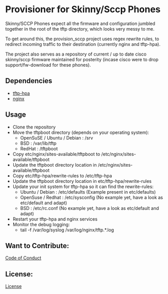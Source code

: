 # Provisioner for Skinny/Sccp Phones

Skinny/SCCP Phones expect all the firmware and configuration jumbled together in the root of the tftp directory, which looks very messy to me.

To get around this, the provision_sccp project uses regex rewrite rules, to redirect incoming traffic to their destination (currently nginx and tftp-hpa).

The project also serves as a repository of current / up to date cisco skinny/sccp firmware maintained for posterity (incase cisco were to drop support/fw-download for these phones).

## Dependencies
- [tftp-hpa](http://www.chschneider.eu/linux/server/tftpd-hpa.shtml)
- [nginx](https://www.nginx.com/resources/wiki/)

## Usage
- Clone the repository
- Move the tftpboot directory (depends on your operating system):
  - OpenSuSE / Ubuntu / Debian : /srv
  - BSD : /var/lib/tftp
  - RedHat : /tftpboot
- Copy etc/nginx/sites-available/tftpboot to /etc/nginx/sites-available/tftpboot
- Update the tftpboot directory location in /etc/nginx/sites-available/tftpboot 
- Copy etc/tftp-hpa/rewrite-rules to /etc/tftp-hpa
- Update the tftpboot directory location in etc/tftp-hpa/rewrite-rules
- Update your init system for tftp-hpa so it can find the rewrite-rules:
  - Ubuntu / Debian : /etc/defaults    (Example present in etc/defaults)
  - OpenSuse / Redhat : /etc/sysconfig (No example yet, have a look as etc/default and adapt)
  - BSD : /etc/rc.conf                 (No example yet, have a look as etc/default and adapt)
- Restart your tftp-hpa and nginx services
- Monitor the debug logging:
  - tail -f /var/log/syslog /var/log/nginx/tftp.*.log

## Want to Contribute:
[Code of Conduct](https://github.com/dkgroot/provision_sccp/blob/master/CODE_OF_CONDUCT.md)

## License:
[License](https://github.com/dkgroot/provision_sccp/blob/master/LICENSE)
